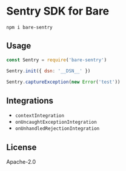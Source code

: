 # Sentry SDK for Bare

```
npm i bare-sentry
```

## Usage

```js
const Sentry = require('bare-sentry')

Sentry.init({ dsn: '__DSN__' })

Sentry.captureException(new Error('test'))
```

## Integrations

- `contextIntegration`
- `onUncaughtExceptionIntegration`
- `onUnhandledRejectionIntegration`

## License

Apache-2.0
